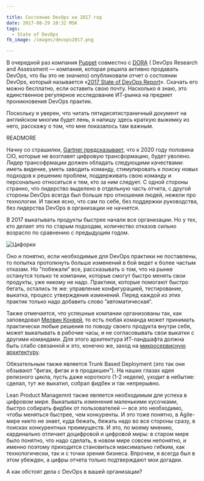 ```yaml
---

title: Состояние DevOps на 2017 год
date: 2017-08-29 10:32 MSK
tags: 
  - State of DevOps
fb_image: /images/devops2017.png

---
```


В очередной раз компания [Puppet](https://puppet.com/) совместно с [DORA](https://devops-research.com/) ( DevOps Research and Assessment — компания, которая решила активно продавать DevOps, что бы это не значило) опубликовали отчет о состоянии DevOps, который называется «[2017 State of DevOps Report](https://puppet.com/resources/whitepaper/state-of-devops-report)». Скачать его можно бесплатно, если оставить свою почту. Насколько я знаю, это единственное регулярное исследование ИТ-рынка на предмет проникновения DevOps практик.

Поскольку я уверен, что читать пятидесятистраничный документ на английском многим будет лень, я напишу здесь краткую выжимку из него, расскажу о том, что мне показалось там важным.

READMORE

Начну со страшилки, [Gartner предсказывает](http://www.gartner.com/binaries/content/assets/events/keywords/infrastructure-operations-management/iome5/gartner-predicts-for-it-infrastructure-and-operations.pdf), что к 2020 году половина CIO, которые не возглавят цифровую трансформацию, будет уволено. Лидер трансофрмации должен обладать следующими качествами: иметь видение, уметь заводить команду, стимулировать к поиску новых подходов к решению проблем, поддерживать свою команду и персонально относиться к тем, кто за ним следует. С одной стороны странно, что лидерство выделено в отдельную часть отчета, с другой стороны DevOps всегда был больше про отношения людей, нежели про технологии. И также ясно, что сам по себе, без поддержки руководства, без лидерства DevOps в организации не начнется.

В 2017 выкатывать продукты быстрее начали все организации. Но у тех, кто делает это по старым подходам, количество отказов сильно возрасло по сравнению с предыдущим годом.

![Цифорки](devops2017.png)

Оно и понятно, если необходимые для DevOps практики не поставлены, то попытка протолкнуть больше изменений в бой ведет к более частым отказам. Но ”побежали“ все, рассказывать о том, что на рынке останутся только те компании, которые смогут быстро менять свои продукты, уже никому не надо. Практики, которые помогают быстро бегать, остались те же: управление конфигурацией, тестирование, выкатка, процесс утверждения изменений. Перед каждой из этих практик только надо добавить слово ”автоматическая“.

Также отмечается, что успешные компании организованы так, как заповедовал [Мелвин Конвей](/blog/2016/10/05/conways-law/), то есть любая команда может принимать практически любые решения по поводу своего продукта внутри себя, может выкатывать в рабочие часы, и не согласовывать свои выкатки с другими командами. Для этого архитектура ИТ-ландшафта должна быть слабо связанной и это, конечно же, заход на [микросервисную архитектуру](/blog/2017/01/25/microservices/).

Обязательным также является Trunk Based Deployment (это так они обзывают "фигак, фигак и в продакшен"). На наших глазах идея релизного цикла, пусть даже короткого (1-2 недели), уходит в небытие: сделал, тут же выкатил, собрал фидбек и так непрерывно.

Lean Product Managemnt также является необходимым для успеха в цифровом мире. Выкатывать изменения маленькими кусочками, быстро собирать фидбек от пользователей — все это необходимо, чтобы меняться быстрее, чем конкуренты. И это тоже понятно, в Agile-мире никто не знает, куда бежать, бежать надо во все стороны сразу, в поисках конкурентных преимуществ. И это, по моему мнению, кардинально отличает доцифровой и цифровой миры: в старом мире было понятно, что надо сделать, в новом мире совсем непонятно, и именно поэтому приходится становиться максимально гибким, как технологически, так и с точки зрения бизнеса. Впрочем, я всегда был в этом убежден, а цифры отчета только подтверждают мои догадки.

А как обстоят дела с DevOps в вашей организации?

